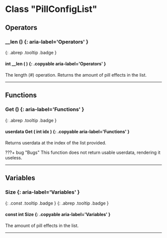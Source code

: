 # Class "PillConfigList"
## Operators
### __len () {: aria-label='Operators' }
[ ](#){: .abrep .tooltip .badge }
#### int __len ( ) {: .copyable aria-label='Operators' }

The length (#) operation. Returns the amount of pill effects in the list.

___
## Functions
### Get () {: aria-label='Functions' }
[ ](#){: .abrep .tooltip .badge }
#### userdata Get ( int idx ) {: .copyable aria-label='Functions' }

Returns userdata at the index of the list provided.

???+ bug "Bugs"
    This function does not return usable userdata, rendering it useless.

___
## Variables
### Size {: aria-label='Variables' }
[ ](#){: .const .tooltip .badge } [ ](#){: .abrep .tooltip .badge }
#### const int Size  {: .copyable aria-label='Variables' }

The amount of pill effects in the list.

___
